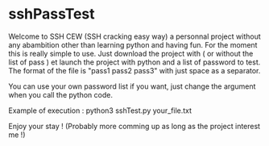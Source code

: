 # sshPassTest
Welcome to SSH CEW (SSH cracking easy way) a personnal project without any abambition other than learning python and having fun.
For the moment this is really simple to use. Just download the project with ( or without the list of pass ) et launch the project with python and a list of password to test.
The format of the file is "pass1 pass2 pass3" with just space as a separator.

You can use your own password list if you want, just change the argument when you call the python code.

Example of execution :
  python3 sshTest.py your_file.txt

Enjoy your stay ! 
(Probably more comming up as long as the project interest me !)
